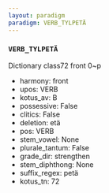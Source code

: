```yaml
---
layout: paradigm
paradigm: VERB_TYLPETÄ
---
```

### ` VERB_TYLPETÄ `

Dictionary class72 front 0~p
* harmony: front
* upos: VERB
* kotus_av: B
* possessive: False
* clitics: False
* deletion: etä
* pos: VERB
* stem_vowel: None
* plurale_tantum: False
* grade_dir: strengthen
* stem_diphthong: None
* suffix_regex: petä
* kotus_tn: 72
